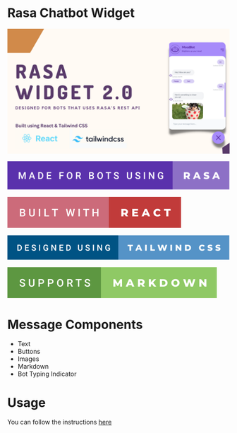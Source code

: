 # Rasa Chatbot Widget

![ScreenShot](public/banner.png)



![markdown](public/made-for-bots-using-rasa.svg)

![markdown](public/built-with-react.svg)

![markdown](public/designed-using-tailwind-css.svg)

![markdown](public/supports-markdown.svg)

# Message Components

- Text
- Buttons
- Images
- Markdown
- Bot Typing Indicator

# Usage


You can follow the instructions [here](docs/instructions.md)
